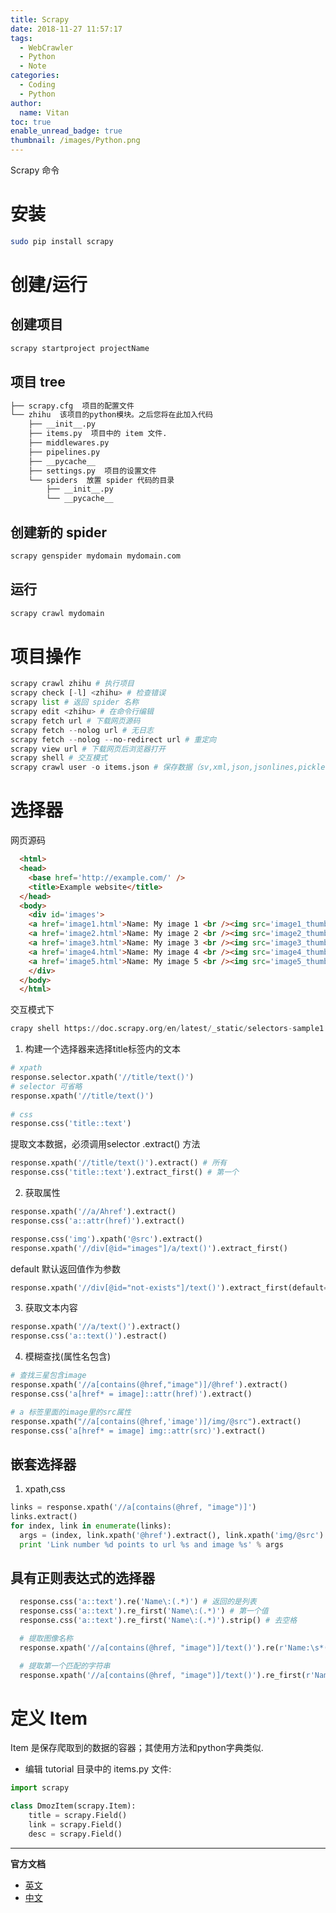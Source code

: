 ```yaml
---
title: Scrapy
date: 2018-11-27 11:57:17
tags:
  - WebCrawler
  - Python
  - Note
categories:
  - Coding
  - Python
author:
  name: Vitan
toc: true
enable_unread_badge: true
thumbnail: /images/Python.png
---
```

Scrapy 命令
<!--more-->
# 安装
```bash
sudo pip install scrapy
```

# 创建/运行
## 创建项目
```python
scrapy startproject projectName
```

## 项目 tree
```bash
├── scrapy.cfg  项目的配置文件
└── zhihu  该项目的python模块。之后您将在此加入代码
    ├── __init__.py
    ├── items.py  项目中的 item 文件.
    ├── middlewares.py
    ├── pipelines.py
    ├── __pycache__
    ├── settings.py  项目的设置文件
    └── spiders  放置 spider 代码的目录
        ├── __init__.py
        └── __pycache__
```

## 创建新的 spider
```python
scrapy genspider mydomain mydomain.com
```

## 运行
```python
scrapy crawl mydomain
```

# 项目操作
```python
scrapy crawl zhihu # 执行项目
scrapy check [-l] <zhihu> # 检查错误
scrapy list # 返回 spider 名称
scrapy edit <zhihu> # 在命令行编辑
scrapy fetch url # 下载网页源码
scrapy fetch --nolog url # 无日志
scrapy fetch --nolog --no-redirect url # 重定向
scrapy view url # 下载网页后浏览器打开
scrapy shell # 交互模式
scrapy crawl user -o items.json # 保存数据（sv,xml,json,jsonlines,pickle,marshal）
```

# 选择器
网页源码

```html
  <html>
  <head>
    <base href='http://example.com/' />
    <title>Example website</title>
  </head>
  <body>
    <div id='images'>
    <a href='image1.html'>Name: My image 1 <br /><img src='image1_thumb.jpg' /></a>
    <a href='image2.html'>Name: My image 2 <br /><img src='image2_thumb.jpg' /></a>
    <a href='image3.html'>Name: My image 3 <br /><img src='image3_thumb.jpg' /></a>
    <a href='image4.html'>Name: My image 4 <br /><img src='image4_thumb.jpg' /></a>
    <a href='image5.html'>Name: My image 5 <br /><img src='image5_thumb.jpg' /></a>
    </div>
  </body>
  </html>
```

交互模式下

```python
crapy shell https://doc.scrapy.org/en/latest/_static/selectors-sample1.html
```

1. 构建一个选择器来选择title标签内的文本

```python
# xpath
response.selector.xpath('//title/text()')
# selector 可省略
response.xpath('//title/text()')
  
# css
response.css('title::text')
```

提取文本数据，必须调用selector .extract() 方法

```python
response.xpath('//title/text()').extract() # 所有
response.css('title::text').extract_first() # 第一个
```

2. 获取属性

```python
response.xpath('//a/Ahref').extract()
response.css('a::attr(href)').extract()

response.css('img').xpath('@src').extract()
response.xpath('//div[@id="images"]/a/text()').extract_first()
```

default 默认返回值作为参数

```python
response.xpath('//div[@id="not-exists"]/text()').extract_first(default='not-found')
```

3. 获取文本内容

```python
response.xpath('//a/text()').extract()
response.css('a::text()').estract()
```

4. 模糊查找(属性名包含)

```python
# 查找三星包含image
response.xpath('//a[contains(@href,"image")]/@href').extract()
response.css('a[href* = image]::attr(href)').extract()

# a 标签里面的image里的src属性
response.xpath("//a[contains(@href,'image')]/img/@src").extract()
response.css('a[href* = image] img::attr(src)').extract()
```


## 嵌套选择器

1. xpath,css

```python
links = response.xpath('//a[contains(@href, "image")]')
links.extract()
for index, link in enumerate(links):
  args = (index, link.xpath('@href').extract(), link.xpath('img/@src').extract())
  print 'Link number %d points to url %s and image %s' % args
```

## 具有正则表达式的选择器
```python
  response.css('a::text').re('Name\:(.*)') # 返回的是列表
  response.css('a::text').re_first('Name\:(.*)') # 第一个值
  response.css('a::text').re_first('Name\:(.*)').strip() # 去空格

  # 提取图像名称
  response.xpath('//a[contains(@href, "image")]/text()').re(r'Name:\s*(.*)')

  # 提取第一个匹配的字符串
  response.xpath('//a[contains(@href, "image")]/text()').re_first(r'Name:\s*(.*)')
```

# 定义 Item
Item 是保存爬取到的数据的容器；其使用方法和python字典类似.

- 编辑 tutorial 目录中的 items.py 文件:

```python
import scrapy

class DmozItem(scrapy.Item):
    title = scrapy.Field()
    link = scrapy.Field()
    desc = scrapy.Field()
```
---
**官方文档**
- [英文](https://docs.scrapy.org/en/latest/)
- [中文](https://scrapy-chs.readthedocs.io/zh_CN/1.0/index.html)
